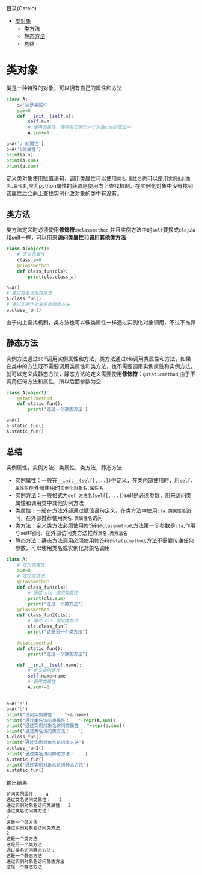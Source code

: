 <!--961032830987546d0e6d54829fc886f6-->

目录(Catalo)

* [类对象](#%E7%B1%BB%E5%AF%B9%E8%B1%A1)
  * [类方法](#%E7%B1%BB%E6%96%B9%E6%B3%95)
  * [静态方法](#%E9%9D%99%E6%80%81%E6%96%B9%E6%B3%95)
  * [总结](#%E6%80%BB%E7%BB%93)

<!--a46263f7a69f33f39fc26f907cdb773a-->
# 类对象

类是一种特殊的对象，可以拥有自己的属性和方法

```python
class A:
    s='这是类属性'
    sum=0
    def __init__(self,n):
        self.s=n
        # 使用类属性，使得每实例化一个对象sum的值加一
        A.sum+=1

a=A('a 的属性')
b=A('b的属性')
print(a.s)
print(A.sum)
print(a.sum)
```

定义类对象使用赋值语句，调用类属性可以使用`类名.属性名`也可以使用`实例化对象名.属性名`,应为python属性的获取是使用向上查找机制，在实例化对象中没有找到该属性后会向上查找实例化改对象的类中有没有。

## 类方法

类方法定义时必须使用**修饰符**:`@classmethod`,并且实例方法中的`self`要换成`cla`,cla和self一样，可以用来**访问类属性**和**调用其他类方法**

```python
class A(object):
    # 定义类属性
    class_a=0
    @classmethod
    def class_fun(cls):
        print(cls.class_a)

a=A()
# 通过类名调用类方法
A.class_fun()
# 通过实例化对象名调用类方法
a.class_fun()
```

由于向上查找机制，类方法也可以像类属性一样通过实例化对象调用，不过不推荐

## 静态方法

实例方法通过self调用实例属性和方法，类方法通过cla调用类属性和方法，如果在类中的方法既不需要调用类属性和类方法，也不需要调用实例属性和实例方法，就可以定义成静态方法，静态方法的定义需要使用**修饰符**：`@staticmethod`,由于不调用任何方法和属性，所以后面参数为空

```python
class A(object):
    @staticmethod
    def static_fun():
        print('这是一个静态方法')

a=A()
a.static_fun()
A.static_fun()
```

## 总结

实例属性，实例方法，类属性，类方法，静态方法

* 实例属性：一般在`__init__(self[,...])`中定义，在类内部使用时，用`self.属性名`在外部使用时`实例化对象名.属性名`
* 实例方法：一般格式为`def 方法名(self[,...])`self是必须参数，用来访问类属性和调用类中其他实例方法
* 类属性：一般在方法外部通过赋值语句定义，在类方法中使用`cla.类属性名`访问，在外部推荐使用`类名.类属性名`访问
* 类方法：定义类方法必须使用修饰符`@classmethod`,方法第一个参数是`cla`,作用与self相同，在外部访问类方法推荐`类名.类方法名`
* 静态方法：静态方法调用必须使用修饰符`@staticmethod`,方法不需要传递任何参数，可以使用类名或实例化对象名调用

```python
class A:
    # 定义类属性
    sum=0
    # 定义类方法
    @classmethod
    def class_fun(cls):
        # 通过 cls 调用类属性
        print(cls.sum)
        print("这是一个类方法")
    @classmethod
    def class_fun2(cls):
        # 通过 cls 调用类方法
        cls.class_fun()
        print("这是另一个类方法")

    @staticmethod
    def static_fun():
        print("这是一个静态方法")

    def __init__(self,name):
        # 定义实例属性
        self.name=name
        # 调用类属性
        A.sum+=1


a=A('a')
b=A('b')
print("访问实例属性：   "+a.name)
print("通过类名访问类属性：   "+repr(A.sum))
print("通过实例对象名访问类属性   "+repr(a.sum))
print('通过类名访问类方法：   ')
A.class_fun()
print('通过实例对象名访问类方法')
a.class_fun2()
print('通过类名访问静态方法：   ')
A.static_fun()
print('通过实例对象名访问静态方法')
a.static_fun()
```

输出结果

```txt
访问实例属性：   a
通过类名访问类属性：   2
通过实例对象名访问类属性   2
通过类名访问类方法：   
2
这是一个类方法
通过实例对象名访问类方法
2
这是一个类方法
这是另一个类方法
通过类名访问静态方法：   
这是一个静态方法
通过实例对象名访问静态方法
这是一个静态方法

```